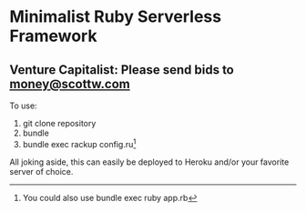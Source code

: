 # Minimalist Ruby Serverless Framework
## Venture Capitalist: Please send bids to money@scottw.com

To use: 

1. git clone repository
2. bundle
3. bundle exec rackup config.ru[^1]

All joking aside, this can easily be deployed to Heroku and/or your favorite server of choice. 

[^1]: You could also use bundle exec ruby app.rb
